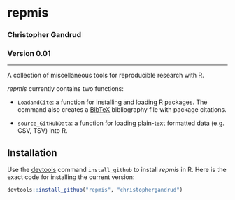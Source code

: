 repmis
===

### Christopher Gandrud
### Version 0.01

---

A collection of miscellaneous tools for reproducible research with R.

*repmis* currently contains two functions:

- `LoadandCite`: a function for installing and loading R packages. The command also creates a [BibTeX](http://en.wikipedia.org/wiki/BibTeX) bibliography file with package citations.

- `source_GitHubData`: a function for loading plain-text formatted data (e.g. CSV, TSV) into R.

## Installation

Use the [devtools](https://github.com/hadley/devtools) command `install_github` to install *repmis* in R. Here is the exact code for installing the current version:

```r
devtools::install_github("repmis", "christophergandrud")
```

